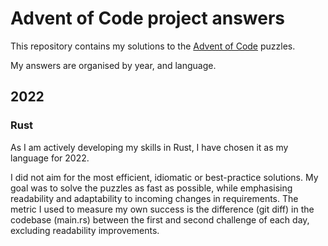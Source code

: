# Advent of Code project answers

This repository contains my solutions to the [Advent of Code](https://adventofcode.com/) puzzles.

My answers are organised by year, and language.

## 2022

### Rust

As I am actively developing my skills in Rust, I have chosen it as my language for 2022.

I did not aim for the most efficient, idiomatic or best-practice solutions. My goal was to solve the puzzles as fast as possible, while emphasising readability and adaptability to incoming changes in requirements. The metric I used to measure my own success is the difference (git diff) in the codebase (main.rs) between the first and second challenge of each day, excluding readability improvements.
